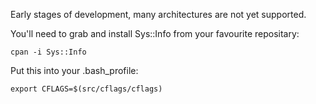 Early stages of development, many architectures are not yet supported.

You'll need to grab and install Sys::Info from your favourite repositary:

    cpan -i Sys::Info

Put this into your .bash_profile:

    export CFLAGS=$(src/cflags/cflags)
